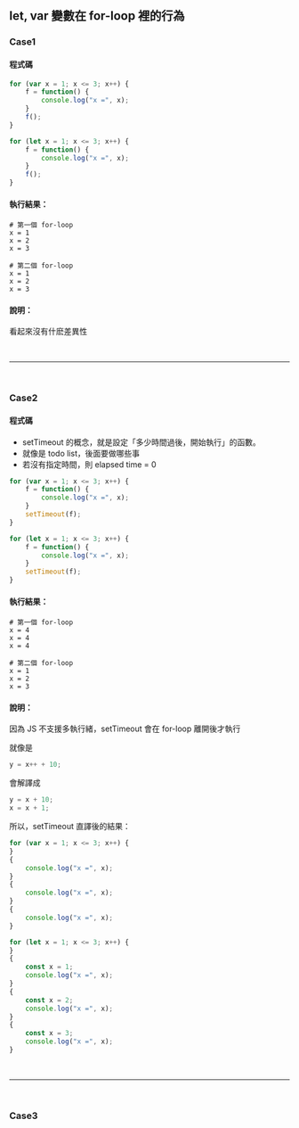 
## let, var 變數在 for-loop 裡的行為

### Case1
#### 程式碼
```javascript
for (var x = 1; x <= 3; x++) {
    f = function() {
        console.log("x =", x);
    }
    f();
}

for (let x = 1; x <= 3; x++) {
    f = function() {
        console.log("x =", x);
    }
    f();
}
```

#### 執行結果：
```
# 第一個 for-loop 
x = 1
x = 2
x = 3

# 第二個 for-loop 
x = 1
x = 2
x = 3
```

#### 說明：
看起來沒有什麽差異性

<br>
<hr>
<br>

### Case2
#### 程式碼
- setTimeout 的概念，就是設定「多少時間過後，開始執行」的函數。
- 就像是 todo list，後面要做哪些事
- 若沒有指定時間，則 elapsed time = 0

```javascript
for (var x = 1; x <= 3; x++) {
    f = function() {
        console.log("x =", x);
    }
    setTimeout(f);
}

for (let x = 1; x <= 3; x++) {
    f = function() {
        console.log("x =", x);
    }
    setTimeout(f);
}
```

#### 執行結果：
```
# 第一個 for-loop 
x = 4
x = 4
x = 4

# 第二個 for-loop 
x = 1
x = 2
x = 3
```

#### 說明：
因為 JS 不支援多執行緒，setTimeout 會在 for-loop 離開後才執行

就像是
```java
y = x++ + 10;
```
會解譯成
```java
y = x + 10;
x = x + 1;
```

所以，setTimeout 直譯後的結果：
```javascript
for (var x = 1; x <= 3; x++) {
}
{
    console.log("x =", x);
}
{
    console.log("x =", x);
}
{
    console.log("x =", x);
}

for (let x = 1; x <= 3; x++) {
}
{
    const x = 1;
    console.log("x =", x);
}
{
    const x = 2;
    console.log("x =", x);
}
{
    const x = 3;
    console.log("x =", x);
}
```

<br>
<hr>
<br>

### Case3

